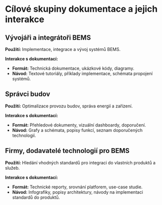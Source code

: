 
# Cílové skupiny dokumentace a jejich interakce

## Vývojáři a integrátoři BEMS

**Použití:** Implementace, integrace a vývoj systémů BEMS.

**Interakce s dokumentací:**
- **Formát:** Technická dokumentace, ukázkové kódy, diagramy.
- **Návod:** Textové tutoriály, příklady implementace, schémata propojení systémů.

## Správci budov 

**Použití:** Optimalizace provozu budov, správa energií a zařízení.

**Interakce s dokumentací:**
- **Formát:** Přehledové dokumenty, vizuální dashboardy, doporučení.
- **Návod:** Grafy a schémata, popisy funkcí, seznam doporučených technologií.

## Firmy, dodavatelé technologií pro BEMS

**Použití:** Hledání vhodných standardů pro integraci do vlastních produktů a služeb.

**Interakce s dokumentací:**
- **Formát:** Technické reporty, srovnání platforem, use-case studie.
- **Návod:** Infografiky, popisy architektury, návody na implementaci standardů do produktů.




